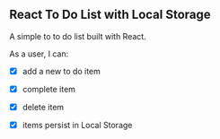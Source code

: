 ## React To Do List with Local Storage

A simple to to do list built with React.

As a user, I can:  
  
- [x] add a new to do item
- [x] complete item
- [x] delete item
- [x] items persist in Local Storage

